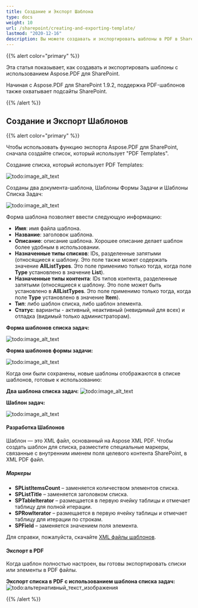 ```yaml
---
title: Создание и Экспорт Шаблона
type: docs
weight: 10
url: /sharepoint/creating-and-exporting-template/
lastmod: "2020-12-16"
description: Вы можете создавать и экспортировать шаблоны в PDF в SharePoint с использованием PDF SharePoint API.
---
```


{{% alert color="primary" %}}

Эта статья показывает, как создавать и экспортировать шаблоны с использованием Aspose.PDF для SharePoint.

Начиная с Aspose.PDF для SharePoint 1.9.2, поддержка PDF-шаблонов также охватывает подсайты SharePoint.

{{% /alert %}}

## **Создание и Экспорт Шаблонов**
{{% alert color="primary" %}}

Чтобы использовать функцию экспорта Aspose.PDF для SharePoint, сначала создайте список, который использует "PDF Templates".

Создание списка, который использует PDF Templates:

![todo:image_alt_text](creating-and-exporting-template_1.png)

Созданы два документа-шаблона, Шаблоны Формы Задачи и Шаблоны Списка Задач:

![todo:image_alt_text](creating-and-exporting-template_2.png)

Форма шаблона позволяет ввести следующую информацию:

- **Имя**: имя файла шаблона.
- **Название**: заголовок шаблона.
 - **Описание**: описание шаблона. Хорошее описание делает шаблон более удобным в использовании.
- **Назначенные типы списков**: IDs, разделенные запятыми (относящиеся к шаблону. Это поле также может содержать значение **AllListTypes**. Это поле применимо только тогда, когда поле **Type** установлено в значение **List**).
- **Назначенные типы контента**: IDs типов контента, разделенные запятыми (относящиеся к шаблону. Это поле может быть установлено в **AllListTypes**. Это поле применимо только тогда, когда поле **Type** установлено в значение **Item**).
- **Тип**: либо шаблон списка, либо шаблон элемента.
- **Статус**: варианты - активный, неактивный (невидимый для всех) и отладка (видимый только администраторам).

**Форма шаблонов списка задач:**

![todo:image_alt_text](creating-and-exporting-template_3.png)

**Форма шаблонов формы задачи:**

![todo:image_alt_text](creating-and-exporting-template_4.png)

Когда они были сохранены, новые шаблоны отображаются в списке шаблонов, готовые к использованию:

**Два шаблона списка задач:**
![todo:image_alt_text](creating-and-exporting-template_5.png)



**Шаблон задач:**

![todo:image_alt_text](creating-and-exporting-template_6.png)



#### **Разработка Шаблонов**
Шаблон — это XML файл, основанный на Aspose XML PDF. Чтобы создать шаблон для списка, разместите специальные маркеры, связанные с внутренним именем поля целевого контента SharePoint, в XML PDF файл.
##### **Маркеры**
- **SPListItemsCount** – заменяется количеством элементов списка.
- **SPListTitle** – заменяется заголовком списка.
- **SPTableIterator** – размещается в первую ячейку таблицы и отмечает таблицу для полной итерации.
- **SPRowIterator** – размещается в первую ячейку таблицы и отмечает таблицу для итерации по строкам.
- **SPField** – заменяется значением поля элемента.

Для справки, пожалуйста, скачайте [XML файлы шаблонов](attachments/8421394/8618082.zip).
#### **Экспорт в PDF**
Когда шаблон полностью настроен, вы готовы экспортировать списки или элементы в PDF файлы.

**Экспорт списка в PDF с использованием шаблона списка задач:**
![todo:альтернативный_текст_изображения](creating-and-exporting-template_7.png)

{{% /alert %}}
